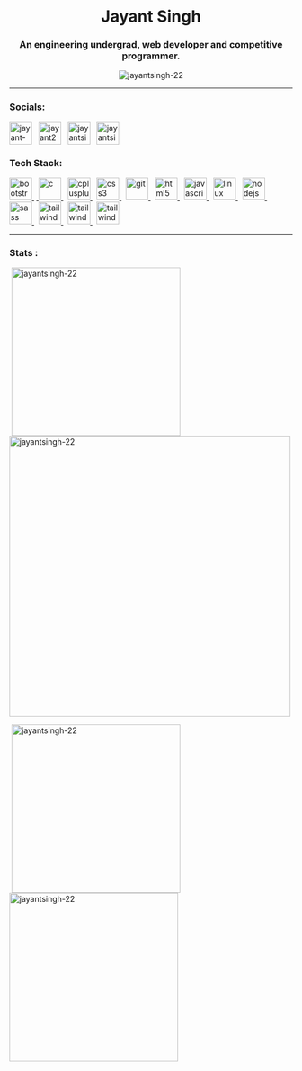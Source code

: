 
<h1 align="center">Jayant Singh</h1>
<h3 align="center">An engineering undergrad, web developer and competitive programmer</a>.</h3>

<p align="center"> <img src="https://komarev.com/ghpvc/?username=jayantsingh-22&style=flat-square&color=blueviolet&label=Profile+visits" alt="jayantsingh-22" /> </p> 
 <hr>

<h3 align="left">Socials:</h3>
<p align="left">
<a href="https://linkedin.com/in/jayant-singh-5425a3232" target="blank"><img align="center" src="https://cdn.iconscout.com/icon/free/png-512/linkedin-160-461814.png?f=avif&w=256" alt="jayant-singh-5425a3232" height="40" width="40" /></a>
&nbsp; <a href="https://www.codechef.com/users/jayant22" target="blank"><img align="center" src="https://cdn.codechef.com/images/cc-logo-mobile-1.svg" alt="jayant22" height="40" width="40" /></a>
&nbsp; <a href="https://www.hackerrank.com/jayantsingh640" target="blank"><img align="center" src="https://cdn.iconscout.com/icon/free/png-512/hackerrank-3521478-2944922.png?f=avif&w=256" alt="jayantsingh640" height="40" width="40" /></a>
&nbsp; <a href="https://www.leetcode.com/jayantsingh640" target="blank"><img align="center" src="https://cdn.iconscout.com/icon/free/png-512/leetcode-3521542-2944960.png?f=avif&w=256" alt="jayantsingh640" height="40" width="40" /></a>
</p>

<h3 align="left">Tech Stack:</h3>
<p align="left"> <a href="https://getbootstrap.com" target="_blank" rel="noreferrer"> <img src="https://cdn.iconscout.com/icon/free/png-512/bootstrap-226077.png?f=avif&w=256" alt="bootstrap" width="40" height="40"/> </a> 
&nbsp;<a href="https://www.cprogramming.com/" target="_blank" rel="noreferrer"> <img src="https://cdn.iconscout.com/icon/free/png-512/c-58-1175247.png?f=avif&w=256" alt="c" width="40" height="40"/> </a> 
&nbsp; <a href="https://www.w3schools.com/cpp/" target="_blank" rel="noreferrer"> <img src="https://cdn.iconscout.com/icon/free/png-512/c-4-226082.png?f=avif&w=256" alt="cplusplus" width="40" height="40"/> </a> 
&nbsp; <a href="https://www.w3schools.com/css/" target="_blank" rel="noreferrer"> <img src="https://www.svgrepo.com/show/349330/css3.svg" alt="css3" width="40" height="40"/> </a> 
&nbsp; <a href="https://git-scm.com/" target="_blank" rel="noreferrer"> <img src="https://www.vectorlogo.zone/logos/git-scm/git-scm-icon.svg" alt="git" width="40" height="40"/> </a> 
&nbsp; <a href="https://www.w3.org/html/" target="_blank" rel="noreferrer"> <img src="https://www.svgrepo.com/show/452228/html-5.svg" alt="html5" width="40" height="40"/> </a> 
&nbsp; <a href="https://developer.mozilla.org/en-US/docs/Web/JavaScript" target="_blank" rel="noreferrer"> <img src="https://www.svgrepo.com/show/349419/javascript.svg" alt="javascript" width="40" height="40"/> </a> 
&nbsp; <a href="https://www.linux.org/" target="_blank" rel="noreferrer"> <img src="https://www.svgrepo.com/show/354004/linux-tux.svg" alt="linux" width="40" height="40"/> </a> 
&nbsp; <a href="https://nodejs.org" target="_blank" rel="noreferrer"> <img src="https://www.svgrepo.com/show/354118/nodejs.svg" alt="nodejs" width="40" height="40"/> </a> 
&nbsp; <a href="https://sass-lang.com" target="_blank" rel="noreferrer"> <img src="https://www.svgrepo.com/show/349502/sass.svg" alt="sass" width="40" height="40"/> </a> 
&nbsp; <a href="https://tailwindcss.com/" target="_blank" rel="noreferrer"> <img src="https://www.vectorlogo.zone/logos/tailwindcss/tailwindcss-icon.svg" alt="tailwind" width="40" height="40"/> </a>
&nbsp; <a href="https://www.docker.com/" target="_blank" rel="noreferrer"> <img src="https://www.svgrepo.com/show/452192/docker.svg" alt="tailwind" width="40" height="40"/> </a> 
&nbsp; <a href="https://nestjs.com/" target="_blank" rel="noreferrer"> <img src="https://www.svgrepo.com/show/354107/nestjs.svg" alt="tailwind" width="40" height="40"/> </a> </p> <hr>

<h3>Stats :</h3>
<p>&nbsp;<img align="center" width="300" src="https://github-readme-stats.vercel.app/api/top-langs?username=jayantsingh-22&show_icons=true&locale=en&layout=compact&theme=radical&env=PAT_1" alt="jayantsingh-22" /> &nbsp;&nbsp;&nbsp;&nbsp;
<img align="center"width="500" src="http://github-profile-summary-cards.vercel.app/api/cards/profile-details?username=jayantsingh-22&theme=monokai" alt="jayantsingh-22"/> </p>

<p>&nbsp;<img align="center" width="300" src="https://github-readme-stats.vercel.app/api?username=jayantsingh-22&show_icons=true&locale=en&theme=radical&env=PAT_1" alt="jayantsingh-22" /> &nbsp;&nbsp;&nbsp;&nbsp;
<img align="center" width="300" src="https://github-readme-streak-stats.herokuapp.com/?user=jayantsingh-22&theme=blux" alt="jayantsingh-22" /></p>
